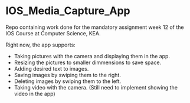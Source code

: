 # IOS_Media_Capture_App

Repo containing work done for the mandatory assignment week 12 of the IOS Course at Computer Science, KEA.

Right now, the app supports:
- Taking pictures with the camera and displaying them in the app.
- Resizing the pictures to smaller dimmensions to save space.
- Adding desired text to images.
- Saving images by swiping them to the right.
- Deleting images by swiping them to the left.
- Taking video with the camera. (Still need to implement showing the video in the app)
